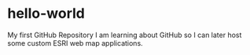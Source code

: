 # hello-world
My first GitHub Repository
I am learning about GitHub so I can later host some custom ESRI web map applications. 
